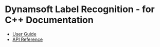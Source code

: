 # Dynamsoft Label Recognition - for C++ Documentation

- [User Guide](user-guide.md)
- [API Reference](./api-reference/)
